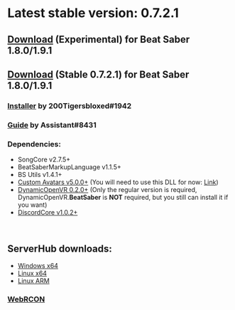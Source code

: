 # Latest stable version: 0.7.2.1

## [Download](https://ci.appveyor.com/api/projects/andruzzzhka/beatsabermultiplayer/artifacts/Output/BeatSaberMultiplayer.zip?job=Configuration%3A%20ClientRelease) (Experimental) for Beat Saber 1.8.0/1.9.1
## [Download](https://ci.appveyor.com/api/buildjobs/6fnbg3y7saup2d8v/artifacts/Output%2FBeatSaberMultiplayer.zip) (Stable 0.7.2.1) for Beat Saber 1.8.0/1.9.1
### [Installer](https://github.com/200Tigersbloxed/BSMulti-Installer/releases) by 200Tigersbloxed#1942
### [Guide](https://bs.assistant.moe/Multiplayer/#Install) by Assistant#8431
### Dependencies:
* SongCore v2.7.5+
* BeatSaberMarkupLanguage v1.1.5+
* BS Utils v1.4.1+
* [Custom Avatars v5.0.0+](https://github.com/nicoco007/BeatSaberCustomAvatars/releases/tag/v5.0.0-beta.7) (You will need to use this DLL for now: [Link](https://github.com/andruzzzhka/BeatSaberMultiplayer/raw/master/Refs/Mods/CustomAvatar.dll))
* [DynamicOpenVR 0.2.0+](https://github.com/nicoco007/DynamicOpenVR/releases/tag/v0.2.0) (Only the regular version is required,  DynamicOpenVR.**BeatSaber** is **NOT** required, but you still can install it if you want)
* [DiscordCore v1.0.2+](https://github.com/andruzzzhka/DiscordCore/releases/tag/1.0.2)

<br/>

## ServerHub downloads:
* [Windows x64](https://ci.appveyor.com/api/projects/andruzzzhka/beatsabermultiplayer/artifacts/output/ServerHub_win-64.zip?job=Configuration%3A%20ServerRelease)
* [Linux x64](https://ci.appveyor.com/api/projects/andruzzzhka/beatsabermultiplayer/artifacts/output/ServerHub_linux-64.zip?job=Configuration%3A%20ServerRelease)
* [Linux ARM](https://ci.appveyor.com/api/projects/andruzzzhka/beatsabermultiplayer/artifacts/output/ServerHub_linux-arm.zip?job=Configuration%3A%20ServerRelease)
### [WebRCON](https://andruzzzhka.github.io/BeatSaberMultiplayer/)
